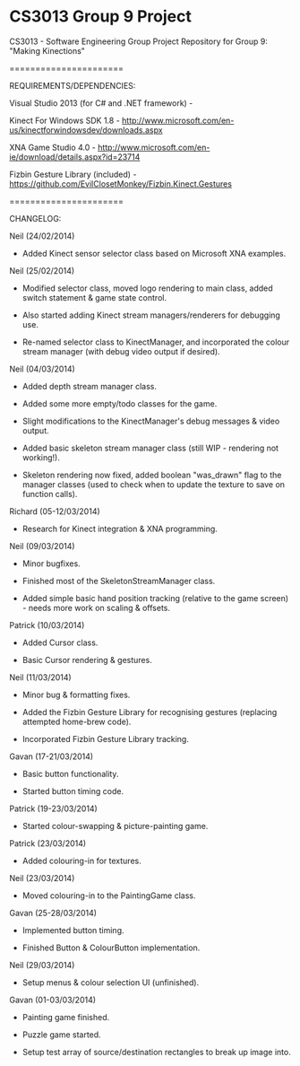 CS3013 Group 9 Project
======================


CS3013 - Software Engineering Group Project Repository for Group 9: "Making Kinections"

======================


REQUIREMENTS/DEPENDENCIES:

Visual Studio 2013 (for C# and .NET framework) - 

Kinect For Windows SDK 1.8 - http://www.microsoft.com/en-us/kinectforwindowsdev/downloads.aspx

XNA Game Studio 4.0 - http://www.microsoft.com/en-ie/download/details.aspx?id=23714

Fizbin Gesture Library (included) - https://github.com/EvilClosetMonkey/Fizbin.Kinect.Gestures

======================


CHANGELOG:

Neil (24/02/2014)

- Added Kinect sensor selector class based on Microsoft XNA examples.


Neil (25/02/2014)

- Modified selector class, moved logo rendering to main class, added switch statement & game state control.

- Also started adding Kinect stream managers/renderers for debugging use.

- Re-named selector class to KinectManager, and incorporated the colour stream manager (with debug video output if desired).


Neil (04/03/2014)

- Added depth stream manager class.

- Added some more empty/todo classes for the game.

- Slight modifications to the KinectManager's debug messages & video output.

- Added basic skeleton stream manager class (still WIP - rendering not working!).

- Skeleton rendering now fixed, added boolean "was_drawn" flag to the manager classes (used to check when to update the texture to save on function calls).


Richard (05-12/03/2014)

- Research for Kinect integration & XNA programming.


Neil (09/03/2014)

- Minor bugfixes.

- Finished most of the SkeletonStreamManager class.

- Added simple basic hand position tracking (relative to the game screen) - needs more work on scaling & offsets.


Patrick (10/03/2014)

- Added Cursor class.

- Basic Cursor rendering & gestures.


Neil (11/03/2014)

- Minor bug & formatting fixes.

- Added the Fizbin Gesture Library for recognising gestures (replacing attempted home-brew code).

- Incorporated Fizbin Gesture Library tracking.


Gavan (17-21/03/2014)

- Basic button functionality.

- Started button timing code.


Patrick (19-23/03/2014)

- Started colour-swapping & picture-painting game.


Patrick (23/03/2014)

- Added colouring-in for textures.


Neil (23/03/2014)

- Moved colouring-in to the PaintingGame class.


Gavan (25-28/03/2014)

- Implemented button timing.

- Finished Button & ColourButton implementation.


Neil (29/03/2014)

- Setup menus & colour selection UI (unfinished).


Gavan (01-03/03/2014)

- Painting game finished.

- Puzzle game started.

- Setup test array of source/destination rectangles to break up image into.


